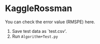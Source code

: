 # KaggleRossman
You can check the error value (RMSPE) here.
1. Save test data as `test.csv'. 
2. Run `Algorithm+Test.py`
